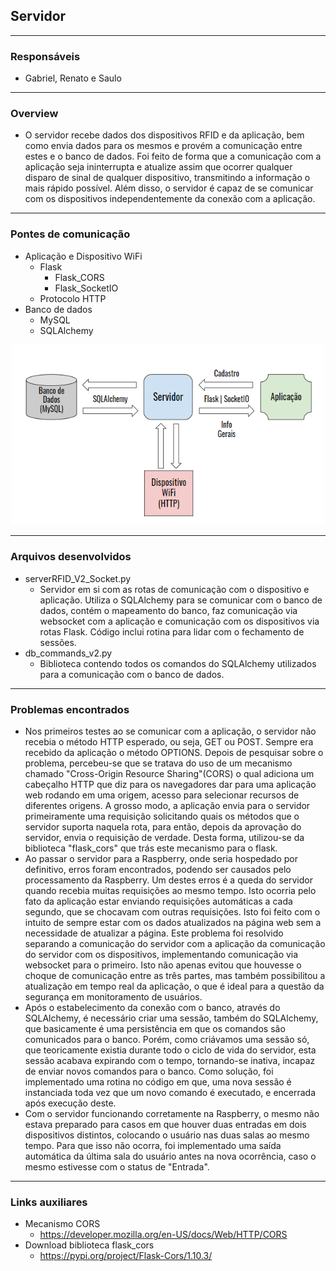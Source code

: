 ## Servidor
---------------------------------
### Responsáveis
* Gabriel, Renato e Saulo

---------------------------------
### Overview
* O servidor recebe dados dos dispositivos RFID e da aplicação, bem como envia dados para os mesmos e provém a comunicação entre estes e o banco de dados. Foi feito de forma que a comunicação com a aplicação seja ininterrupta e atualize assim que ocorrer qualquer disparo de sinal de qualquer dispositivo, transmitindo a informação o mais rápido possível. Além disso, o servidor é capaz de se comunicar com os dispositivos independentemente da conexão com a aplicação.
  
---------------------------------
### Pontes de comunicação
 * Aplicação e Dispositivo WiFi
   * Flask
     * Flask_CORS
     * Flask_SocketIO
   * Protocolo HTTP
 * Banco de dados
   * MySQL
   * SQLAlchemy

<p align="center">
  <img src="ServidorRFIDV2.png" width="500" title="Servidor RFID">
</p>

---------------------------------
### Arquivos desenvolvidos
 * serverRFID_V2_Socket.py
   * Servidor em si com as rotas de comunicação com o dispositivo e aplicação. Utiliza o SQLAlchemy para se comunicar com o banco de dados, contém o mapeamento do banco, faz comunicação via websocket com a aplicação e comunicação com os dispositivos via rotas Flask. Código inclui rotina para lidar com o fechamento de sessões.
 * db_commands_v2.py
   * Biblioteca contendo todos os comandos do SQLAlchemy utilizados para a comunicação com o banco de dados.

---------------------------------
### Problemas encontrados
 * Nos primeiros testes ao se comunicar com a aplicação, o servidor não recebia o método HTTP esperado, ou seja, GET ou POST. Sempre era recebido da aplicação o método OPTIONS. Depois de pesquisar sobre o problema, percebeu-se que se tratava do uso de um mecanismo chamado "Cross-Origin Resource Sharing"(CORS) o qual adiciona um cabeçalho HTTP que diz para os navegadores dar para uma aplicação web rodando em uma origem, acesso para selecionar recursos de diferentes origens. A grosso modo, a aplicação envia para o servidor primeiramente uma requisição solicitando quais os métodos que o servidor suporta naquela rota, para então, depois da aprovação do servidor, envia o requisição de verdade. Desta forma, utilizou-se da biblioteca "flask_cors" que trás este mecanismo para o flask.
 * Ao passar o servidor para a Raspberry, onde seria hospedado por definitivo, erros foram encontrados, podendo ser causados pelo processamento da Raspberry. Um destes erros é a queda do servidor quando recebia muitas requisições ao mesmo tempo. Isto ocorria pelo fato da aplicação estar enviando requisições automáticas a cada segundo, que se chocavam com outras requisições. Isto foi feito com o intuito de sempre estar com os dados atualizados na página web sem a necessidade de atualizar a página. Este problema foi resolvido separando a comunicação do servidor com a aplicação da comunicação do servidor com os dispositivos, implementando comunicação via websocket para o primeiro. Isto não apenas evitou que houvesse o choque de comunicação entre as três partes, mas também possibilitou a atualização em tempo real da aplicação, o que é ideal para a questão da segurança em monitoramento de usuários.
 * Após o estabelecimento da conexão com o banco, através do SQLAlchemy, é necessário criar uma sessão, também do SQLAlchemy, que basicamente é uma persistência em que os comandos são comunicados para o banco. Porém, como criávamos uma sessão só, que teoricamente existia durante todo o ciclo de vida do servidor, esta sessão acabava expirando com o tempo, tornando-se inativa, incapaz de enviar novos comandos para o banco. Como solução, foi implementado uma rotina no código em que, uma nova sessão é instanciada toda vez que um novo comando é executado, e encerrada após execução deste.
 * Com o servidor funcionando corretamente na Raspberry, o mesmo não estava preparado para casos em que houver duas entradas em dois dispositivos distintos, colocando o usuário nas duas salas ao mesmo tempo. Para que isso não ocorra, foi implementado uma saída automática da última sala do usuário antes na nova ocorrência, caso o mesmo estivesse com o status de "Entrada".
---------------------------------
### Links auxiliares
 * Mecanismo CORS
   * https://developer.mozilla.org/en-US/docs/Web/HTTP/CORS
 * Download biblioteca flask_cors
   * https://pypi.org/project/Flask-Cors/1.10.3/
